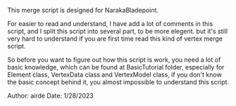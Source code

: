 This merge script is designed for NarakaBladepoint.

For easier to read and understand, I have add a lot of comments in this script,
and I split this script into several part, to be more elegent.
but it's still very hard to understand if you are first time read this kind of vertex merge script.

So before you want to figure out how this script is work, you need a lot of basic knowledge,
which can be found at BasicTutorial folder, especially for Element class, VertexData class and VertexModel class,
if you don't know the basic concept behind it, you almost impossible to understand this script.

Author: airde
Date: 1/28/2023
